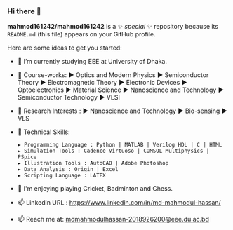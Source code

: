 ### Hi there 👋

**mahmod161242/mahmod161242** is a ✨ _special_ ✨ repository because its `README.md` (this file) appears on your GitHub profile.

Here are some ideas to get you started:

- 🔭 I’m currently studying EEE at University of Dhaka.
- 🌱 Course-works:
       ► Optics and Modern Physics
       ► Semiconductor Theory
       ► Electromagnetic Theory
       ► Electronic Devices
       ► Optoelectronics
       ► Material Science
       ► Nanoscience and Technology
       ► Semiconductor Technology
       ► VLSI

- 🌱 Research Interests : 
       ► Nanoscience and Technology
       ► Bio-sensing
       ► VLS
  
- 🌱 Technical Skills: 

      ► Programming Language : Python | MATLAB | Verilog HDL | C | HTML
      ► Simulation Tools : Cadence Virtuoso | COMSOL Multiphysics | PSpice
      ► Illustration Tools : AutoCAD | Adobe Photoshop
      ► Data Analysis : Origin | Excel
      ► Scripting Language : LATEX
  
- 🔭 I'm enjoying playing Cricket, Badminton and Chess.
  
- 📫 Linkedin URL : https://www.linkedin.com/in/md-mahmodul-hassan/
- 📫 Reach me at: mdmahmodulhassan-2018926200@eee.du.ac.bd


